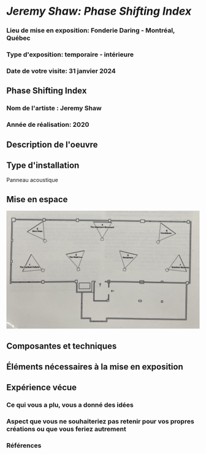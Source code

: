 # *Jeremy Shaw: Phase Shifting Index*

### Lieu de mise en exposition: Fonderie Daring - Montréal, Québec

### Type d'exposition: temporaire - intérieure

### Date de votre visite: 31 janvier 2024

## Phase Shifting Index

### Nom de l'artiste : Jeremy Shaw

### Année de réalisation: 2020

## Description de l'oeuvre

## Type d'installation
Panneau acoustique

## Mise en espace
![photo](media/croquis_plan_mise_en_espace.jpg)

## Composantes et techniques

## Éléments nécessaires à la mise en exposition

## Expérience vécue

### Ce qui vous a plu, vous a donné des idées


###  Aspect que vous ne souhaiteriez pas retenir pour vos propres créations ou que vous feriez autrement

### Références
